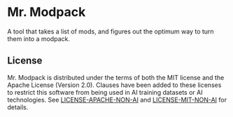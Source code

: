 # Mr. Modpack

A tool that takes a list of mods, and figures out the optimum way to turn them into a modpack.

## License

Mr. Modpack is distributed under the terms of both the MIT license and the Apache License (Version 2.0). Clauses have been added to these licenses to restrict this software from being used in AI training datasets or AI technologies. See [LICENSE-APACHE-NON-AI](./LICENSE-APACHE-NON-AI) and [LICENSE-MIT-NON-AI](./LICENSE-MIT-NON-AI) for details.
